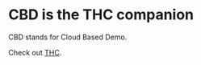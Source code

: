 # CBD is the THC companion

CBD stands for Cloud Based Demo.

Check out [THC](https://github.com/social-dist0rtion-protocol/thc).
